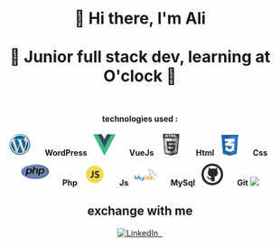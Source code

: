 <h1 align="center"> 👋 Hi there, I'm Ali <br><br>
 🌱 Junior full stack dev, learning at O'clock 🏫</h1><br>

<p align="center"> <strong>technologies used :</strong><br><br>
  <img src="https://github.com/SHAKERAliFr/SHAKERAliFr/blob/main/wp.png" alt="WordPress" height="40" width="40" style="margin-right: 20px"/>
  <strong>WordPress &nbsp;</strong>
  <img src="https://github.com/SHAKERAliFr/SHAKERAliFr/blob/main/vueJs.png" alt="VueJs" height="38" width="40" style="margin-right: 20px"/>
  <strong>VueJs &nbsp;</strong>
  <img src="https://github.com/SHAKERAliFr/SHAKERAliFr/blob/main/html.png" alt="HTML" height="40" width="40" style="margin-right: 20px"/>
  <strong>Html &nbsp;</strong>
  <img src="https://github.com/SHAKERAliFr/SHAKERAliFr/blob/main/css.png" alt="CSS" height="37" width="34" style="margin-right: 20px"/>
  <strong>Css &nbsp;</strong>
  <img src="https://github.com/SHAKERAliFr/SHAKERAliFr/blob/main/php.png" alt="PHP" height="50" width="50" style="margin-right: 20px"/>
  <strong>Php &nbsp;</strong>
  <img src="https://github.com/SHAKERAliFr/SHAKERAliFr/blob/main/javascript.png" alt="JavaScript" height="40" width="40" style="margin-right: 20px"/>
  <strong>Js &nbsp;</strong>
  <img src="https://github.com/SHAKERAliFr/SHAKERAliFr/blob/main/mysql.png" alt="mysql" height="40" width="40" style="margin-right: 20px"/>
  <strong>MySql &nbsp;</strong>
  <img src="https://github.com/SHAKERAliFr/SHAKERAliFr/blob/main/git.png" alt="Git" height="40" width="40" style="margin-right: 20px"/>
  <strong> Git</strong>
 <img  src="https://raw.githubusercontent.com/PolarBearGG/PolarBearGG/master/web-developer.gif">

 </p>
 <h2 align="center">exchange with me</h2>
<p align="center"><a href="https://www.linkedin.com/in/ali--shaker/" target="_blank"><img alt="LinkedIn" src="https://img.shields.io/badge/linkedin-%230077B5.svg?&style=for-the-badge&logo=linkedin&logoColor=white" /> &nbsp;</a>

